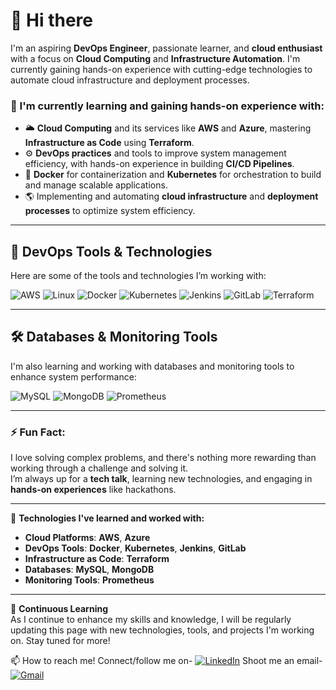 # 👋 Hi there

I'm an aspiring **DevOps Engineer**, passionate learner, and **cloud enthusiast** with a focus on **Cloud Computing** and **Infrastructure Automation**. 
I'm currently gaining hands-on experience with cutting-edge technologies to automate cloud infrastructure and deployment processes.

### 🚀 I'm currently learning and gaining hands-on experience with:
- 🌥️ **Cloud Computing** and its services like **AWS** and **Azure**, mastering **Infrastructure as Code** using **Terraform**.
- ⚙️ **DevOps practices** and tools to improve system management efficiency, with hands-on experience in building **CI/CD Pipelines**.
- 🐳 **Docker** for containerization and **Kubernetes** for orchestration to build and manage scalable applications.
- 🌎 Implementing and automating **cloud infrastructure** and **deployment processes** to optimize system efficiency.

---

## 🚀 DevOps Tools & Technologies

Here are some of the tools and technologies I’m working with:

![AWS](https://img.icons8.com/color/150/000000/amazon-web-services.png)
![Linux](https://img.icons8.com/color/150/000000/linux.png)
![Docker](https://img.icons8.com/color/150/000000/docker.png)
![Kubernetes](https://img.icons8.com/color/150/000000/kubernetes.png)
![Jenkins](https://img.icons8.com/color/150/000000/jenkins.png)
![GitLab](https://img.icons8.com/color/150/000000/gitlab.png)
![Terraform](https://img.icons8.com/color/150/000000/terraform.png)

---

## 🛠 Databases & Monitoring Tools

I'm also learning and working with databases and monitoring tools to enhance system performance:

![MySQL](https://img.icons8.com/color/150/000000/mysql-logo.png)
![MongoDB](https://img.icons8.com/color/150/000000/mongodb.png)
![Prometheus](https://upload.wikimedia.org/wikipedia/commons/4/47/Prometheus_Logo.svg)

---

### ⚡ Fun Fact:

I love solving complex problems, and there's nothing more rewarding than working through a challenge and solving it.  
I’m always up for a **tech talk**, learning new technologies, and engaging in **hands-on experiences** like hackathons.

---

🔧 **Technologies I've learned and worked with:**

- **Cloud Platforms**: **AWS**, **Azure**
- **DevOps Tools**: **Docker**, **Kubernetes**, **Jenkins**, **GitLab**
- **Infrastructure as Code**: **Terraform**
- **Databases**: **MySQL**, **MongoDB**
- **Monitoring Tools**: **Prometheus**

---

🔄 **Continuous Learning**  
As I continue to enhance my skills and knowledge, I will be regularly updating this page with new technologies, tools, and projects I'm working on. Stay tuned for more!



📫  How to reach me!
Connect/follow me on-  [![LinkedIn](https://img.icons8.com/color/20/000000/linkedin.png)](https://www.linkedin.com/in/jhinganpuneet)
Shoot me an email- [![Gmail](https://img.icons8.com/color/20/000000/gmail.png)](mailto:puneetjhingan13@gmail.com)


